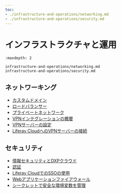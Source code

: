 ```yaml
---
toc:
- ./infrastructure-and-operations/networking.md
- ./infrastructure-and-operations/security.md
---
```

# インフラストラクチャと運用

```{toctree}
:maxdepth: 2

infrastructure-and-operations/networking.md
infrastructure-and-operations/security.md
```

## ネットワーキング

- [カスタムドメイン](./infrastructure-and-operations/networking/custom-domains.md)
- [ロードバランサー](./infrastructure-and-operations/networking/load-balancer.md)
- [プライベートネットワーク](./infrastructure-and-operations/networking/private-network.md)
- [VPNインテグレーションの概要](./infrastructure-and-operations/networking/vpn-integration-overview.md)
- [VPNサーバーの設定](./infrastructure-and-operations/networking/configuring-a-vpn-server.md)
- [Liferay CloudへのVPNサーバーの接続](./infrastructure-and-operations/networking/connecting-a-vpn-server-to-liferay-cloud.md)

## セキュリティ

- [情報セキュリティとDXPクラウド](./infrastructure-and-operations/security/information-security-and-liferay-cloud.md)
- [認証](./infrastructure-and-operations/security/authentication.md)
- [Liferay CloudでのSSOの使用](./infrastructure-and-operations/security/using-sso-with-liferay-cloud.md)
- [Webアプリケーションファイアウォール](./infrastructure-and-operations/security/web-application-firewall.md)
- [シークレットで安全な環境変数を管理](./infrastructure-and-operations/security/managing-secure-environment-variables-with-secrets.md)
